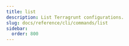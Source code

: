 ```yaml
---
title: list
description: List Terragrunt configurations.
slug: docs/reference/cli/commands/list
sidebar:
  order: 800
---
```


<!-- This page is intentionally empty. Commands are defined in `src/pages/docs/reference/cli/commands/[...slug.astro] -->
<!-- This file is a placeholder to ensure that other pages see commands in their sidebars, and so that the data is accessible in the docs collection. -->
